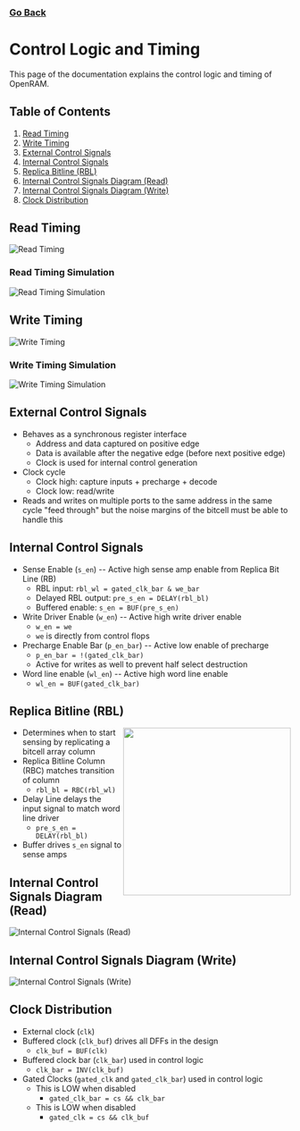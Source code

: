 ### [Go Back](./index.md#table-of-contents)

# Control Logic and Timing
This page of the documentation explains the control logic and timing of OpenRAM.



## Table of Contents
1. [Read Timing](#read-timing)
1. [Write Timing](#write-timing)
1. [External Control Signals](#external-control-signals)
1. [Internal Control Signals](#internal-control-signals)
1. [Replica Bitline (RBL)](#replica-bitline-rbl)
1. [Internal Control Signals Diagram (Read)](#internal-control-signals-diagram-read)
1. [Internal Control Signals Diagram (Write)](#internal-control-signals-diagram-write)
1. [Clock Distribution](#clock-distribution)



## Read Timing
![Read Timing](../assets/images/control_logic/read_timing.png)



### Read Timing Simulation
![Read Timing Simulation](../assets/images/control_logic/read_simulation.png)



## Write Timing
![Write Timing](../assets/images/control_logic/write_timing.png)



### Write Timing Simulation
![Write Timing Simulation](../assets/images/control_logic/write_simulation.png)



## External Control Signals
* Behaves as a synchronous register interface
    * Address and data captured on positive edge
    * Data is available after the negative edge (before next positive edge)
    * Clock is used for internal control generation
* Clock cycle
    * Clock high: capture inputs + precharge + decode
    * Clock low: read/write
* Reads and writes on multiple ports to the same address in the same cycle "feed through" but the noise margins of the bitcell must be able to handle this



## Internal Control Signals
* Sense Enable (`s_en`) -- Active high sense amp enable from Replica Bit Line (RB)
    * RBL input: `rbl_wl = gated_clk_bar & we_bar`
    * Delayed RBL output: `pre_s_en = DELAY(rbl_bl)`
    * Buffered enable: `s_en = BUF(pre_s_en)`
* Write Driver Enable (`w_en`) -- Active high write driver enable
    * `w_en = we`
    * `we` is directly from control flops
* Precharge Enable Bar (`p_en_bar`) -- Active low enable of precharge
    * `p_en_bar = !(gated_clk_bar)`
    * Active for writes as well to prevent half select destruction
* Word line enable (`wl_en`) -- Active high word line enable
    * `wl_en = BUF(gated_clk_bar)`



## Replica Bitline (RBL)
<img align="right" width=300 src="../assets/images/control_logic/replica_array.png">

* Determines when to start sensing by replicating a bitcell array column
* Replica Bitline Column (RBC) matches transition of column
    * `rbl_bl = RBC(rbl_wl)`
* Delay Line delays the input signal to match word line driver
    * `pre_s_en = DELAY(rbl_bl)`
* Buffer drives `s_en` signal to sense amps



## Internal Control Signals Diagram (Read)
![Internal Control Signals (Read)](../assets/images/control_logic/internal_signals_read.png)



## Internal Control Signals Diagram (Write)
![Internal Control Signals (Write)](../assets/images/control_logic/internal_signals_write.png)



## Clock Distribution
* External clock (`clk`)
* Buffered clock (`clk_buf`) drives all DFFs in the design
    * `clk_buf = BUF(clk)`
* Buffered clock bar (`clk_bar`) used in control logic
    * `clk_bar = INV(clk_buf)`
* Gated Clocks (`gated_clk` and `gated_clk_bar`) used in control logic
    * This is LOW when disabled
        * `gated_clk_bar = cs && clk_bar`
    * This is LOW when disabled
        * `gated_clk = cs && clk_buf`
